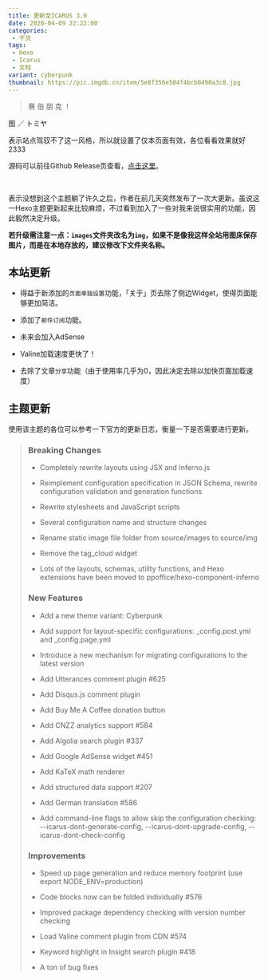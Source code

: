 ```yaml
---
title: 更新至ICARUS 3.0
date: 2020-04-09 22:22:00
categories:
 - 干货
tags:
 - Hexo
 - Icarus
 - 文档
variant: cyberpunk
thumbnail: https://pic.imgdb.cn/item/5e8f356e504f4bcb0490a3c8.jpg
---
```


> 赛 伯 朋 克 ！

<!--more-->

图 ／ トミヤ

表示站点驾驭不了这一风格，所以就设置了仅本页面有效，各位看看效果就好2333

源码可以前往Github Release页查看，[点击这里](https://github.com/ppoffice/hexo-theme-icarus/releases)。

</br>

表示没想到这个主题躺了许久之后，作者在前几天突然发布了一次大更新。虽说这一Hexo主题更新起来比较麻烦，不过看到加入了一些对我来说很实用的功能，因此毅然决定升级。

**若升级需注意一点：`images`文件夹改名为`img`，如果不是像我这样全站用图床保存图片，而是在本地存放的，建议修改下文件夹名称。**

## 本站更新

* 得益于新添加的`页面单独设置`功能，「关于」页去除了侧边Widget，使得页面能够更加简洁。

* 添加了`邮件订阅`功能。

* 未来会加入AdSense

* Valine加载速度更快了！

* 去除了文章`分享`功能（由于使用率几乎为0，因此决定去除以加快页面加载速度）

## 主题更新

使用该主题的各位可以参考一下官方的更新日志，衡量一下是否需要进行更新。

>### Breaking Changes
>
>* Completely rewrite layouts using JSX and Inferno.js
>
>* Reimplement configuration specification in JSON Schema, rewrite configuration validation and generation functions
>
>* Rewrite stylesheets and JavaScript scripts
>
>* Several configuration name and structure changes
>
>* Rename static image file folder from source/images to source/img
>
>* Remove the tag_cloud widget
>
>* Lots of the layouts, schemas, utility functions, and Hexo extensions have been moved to ppoffice/hexo-component-inferno
>
>### New Features
>
>* Add a new theme variant: Cyberpunk
>
>* Add support for layout-specific configurations: _config.post.yml and _config.page.yml
>
>* Introduce a new mechanism for migrating configurations to the latest version
>
>* Add Utterances comment plugin #625
>
>* Add Disqus.js comment plugin
>
>* Add Buy Me A Coffee donation button
>
>* Add CNZZ analytics support #584
>
>* Add Algolia search plugin #337
>
>* Add Google AdSense widget #451
>
>* Add KaTeX math renderer
>
>* Add structured data support #207
>
>* Add German translation #586
>
>* Add command-line flags to allow skip the configuration checking: --icarus-dont-generate-config, --icarus-dont-upgrade-config, --icarus-dont-check-config
>
>### Improvements
>
>* Speed up page generation and reduce memory footprint (use export NODE_ENV=production)
>
>* Code blocks now can be folded individually #576
>
>* Improved package dependency checking with version number checking
>
>* Load Valine comment plugin from CDN #574
>
>* Keyword highlight in Insight search plugin #418
>
>* A ton of bug fixes